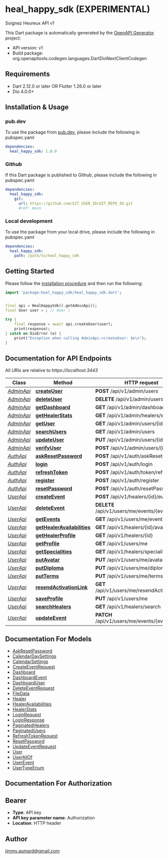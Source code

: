 # heal_happy_sdk (EXPERIMENTAL)
Soignez Heureux API v1

This Dart package is automatically generated by the [OpenAPI Generator](https://openapi-generator.tech) project:

- API version: v1
- Build package: org.openapitools.codegen.languages.DartDioNextClientCodegen

## Requirements

* Dart 2.12.0 or later OR Flutter 1.26.0 or later
* Dio 4.0.0+

## Installation & Usage

### pub.dev
To use the package from [pub.dev](https://pub.dev), please include the following in pubspec.yaml
```yaml
dependencies:
  heal_happy_sdk: 1.0.0
```

### Github
If this Dart package is published to Github, please include the following in pubspec.yaml
```yaml
dependencies:
  heal_happy_sdk:
    git:
      url: https://github.com/GIT_USER_ID/GIT_REPO_ID.git
      #ref: main
```

### Local development
To use the package from your local drive, please include the following in pubspec.yaml
```yaml
dependencies:
  heal_happy_sdk:
    path: /path/to/heal_happy_sdk
```

## Getting Started

Please follow the [installation procedure](#installation--usage) and then run the following:

```dart
import 'package:heal_happy_sdk/heal_happy_sdk.dart';


final api = HealHappySdk().getAdminApi();
final User user = ; // User | 

try {
    final response = await api.createUser(user);
    print(response);
} catch on DioError (e) {
    print("Exception when calling AdminApi->createUser: $e\n");
}

```

## Documentation for API Endpoints

All URIs are relative to *https://localhost:3443*

Class | Method | HTTP request | Description
------------ | ------------- | ------------- | -------------
[*AdminApi*](doc/AdminApi.md) | [**createUser**](doc/AdminApi.md#createuser) | **POST** /api/v1/admin/users | 
[*AdminApi*](doc/AdminApi.md) | [**deleteUser**](doc/AdminApi.md#deleteuser) | **DELETE** /api/v1/admin/users/{id} | 
[*AdminApi*](doc/AdminApi.md) | [**getDashboard**](doc/AdminApi.md#getdashboard) | **GET** /api/v1/admin/dashboard | 
[*AdminApi*](doc/AdminApi.md) | [**getHealerStats**](doc/AdminApi.md#gethealerstats) | **GET** /api/v1/admin/healers/stats | 
[*AdminApi*](doc/AdminApi.md) | [**getUser**](doc/AdminApi.md#getuser) | **GET** /api/v1/admin/users/{id} | 
[*AdminApi*](doc/AdminApi.md) | [**searchUsers**](doc/AdminApi.md#searchusers) | **GET** /api/v1/admin/users | 
[*AdminApi*](doc/AdminApi.md) | [**updateUser**](doc/AdminApi.md#updateuser) | **PUT** /api/v1/admin/users/{id} | 
[*AdminApi*](doc/AdminApi.md) | [**verifyUser**](doc/AdminApi.md#verifyuser) | **POST** /api/v1/admin/users/{id}/verify | 
[*AuthApi*](doc/AuthApi.md) | [**askResetPassword**](doc/AuthApi.md#askresetpassword) | **POST** /api/v1/auth/askResetPassword | 
[*AuthApi*](doc/AuthApi.md) | [**login**](doc/AuthApi.md#login) | **POST** /api/v1/auth/login | 
[*AuthApi*](doc/AuthApi.md) | [**refreshToken**](doc/AuthApi.md#refreshtoken) | **POST** /api/v1/auth/token/refresh | 
[*AuthApi*](doc/AuthApi.md) | [**register**](doc/AuthApi.md#register) | **POST** /api/v1/auth/register | 
[*AuthApi*](doc/AuthApi.md) | [**resetPassword**](doc/AuthApi.md#resetpassword) | **POST** /api/v1/auth/resetPassword | 
[*UserApi*](doc/UserApi.md) | [**createEvent**](doc/UserApi.md#createevent) | **POST** /api/v1/healers/{id}/events | 
[*UserApi*](doc/UserApi.md) | [**deleteEvent**](doc/UserApi.md#deleteevent) | **DELETE** /api/v1/users/me/events/{eventId} | 
[*UserApi*](doc/UserApi.md) | [**getEvents**](doc/UserApi.md#getevents) | **GET** /api/v1/users/me/events | 
[*UserApi*](doc/UserApi.md) | [**getHealerAvailabilities**](doc/UserApi.md#gethealeravailabilities) | **GET** /api/v1/healers/{id}/availabilities | 
[*UserApi*](doc/UserApi.md) | [**getHealerProfile**](doc/UserApi.md#gethealerprofile) | **GET** /api/v1/healers/{id} | 
[*UserApi*](doc/UserApi.md) | [**getProfile**](doc/UserApi.md#getprofile) | **GET** /api/v1/users/me | 
[*UserApi*](doc/UserApi.md) | [**getSpecialities**](doc/UserApi.md#getspecialities) | **GET** /api/v1/healers/specialities | 
[*UserApi*](doc/UserApi.md) | [**putAvatar**](doc/UserApi.md#putavatar) | **PUT** /api/v1/users/me/avatar | 
[*UserApi*](doc/UserApi.md) | [**putDiploma**](doc/UserApi.md#putdiploma) | **PUT** /api/v1/users/me/diploma | 
[*UserApi*](doc/UserApi.md) | [**putTerms**](doc/UserApi.md#putterms) | **PUT** /api/v1/users/me/terms | 
[*UserApi*](doc/UserApi.md) | [**resendActivationLink**](doc/UserApi.md#resendactivationlink) | **GET** /api/v1/users/me/resendActivationLink | 
[*UserApi*](doc/UserApi.md) | [**saveProfile**](doc/UserApi.md#saveprofile) | **PUT** /api/v1/users/me | 
[*UserApi*](doc/UserApi.md) | [**searchHealers**](doc/UserApi.md#searchhealers) | **GET** /api/v1/healers/search | 
[*UserApi*](doc/UserApi.md) | [**updateEvent**](doc/UserApi.md#updateevent) | **PATCH** /api/v1/users/me/events/{eventId} | 


## Documentation For Models

 - [AskResetPassword](doc/AskResetPassword.md)
 - [CalendarDaySettings](doc/CalendarDaySettings.md)
 - [CalendarSettings](doc/CalendarSettings.md)
 - [CreateEventRequest](doc/CreateEventRequest.md)
 - [Dashboard](doc/Dashboard.md)
 - [DashboardEvent](doc/DashboardEvent.md)
 - [DashboardUser](doc/DashboardUser.md)
 - [DeleteEventRequest](doc/DeleteEventRequest.md)
 - [FileData](doc/FileData.md)
 - [Healer](doc/Healer.md)
 - [HealerAvailabilities](doc/HealerAvailabilities.md)
 - [HealerStats](doc/HealerStats.md)
 - [LoginRequest](doc/LoginRequest.md)
 - [LoginResponse](doc/LoginResponse.md)
 - [PaginatedHealers](doc/PaginatedHealers.md)
 - [PaginatedUsers](doc/PaginatedUsers.md)
 - [RefreshTokenRequest](doc/RefreshTokenRequest.md)
 - [ResetPassword](doc/ResetPassword.md)
 - [UpdateEventRequest](doc/UpdateEventRequest.md)
 - [User](doc/User.md)
 - [UserAllOf](doc/UserAllOf.md)
 - [UserEvent](doc/UserEvent.md)
 - [UserTypeEnum](doc/UserTypeEnum.md)


## Documentation For Authorization


## Bearer

- **Type**: API key
- **API key parameter name**: Authorization
- **Location**: HTTP header


## Author

jimmy.aumard@gmail.com


